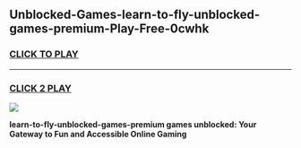 
## Unblocked-Games-learn-to-fly-unblocked-games-premium-Play-Free-0cwhk
<h3>
<a href="https://premium76.site?title=learn-to-fly-unblocked-games-premium&ref=10A">CLICK TO PLAY</a></h3>
<hr>

<h3>
<a href="https://premium76.site?title=learn-to-fly-unblocked-games-premium&ref=10A">CLICK 2 PLAY</a>
  
</h3>

<a href="https://premium76.site?title=learn-to-fly-unblocked-games-premium&ref=10A"><img src="https://clearcache.store/games.png"></a>


**learn-to-fly-unblocked-games-premium games unblocked: Your Gateway to Fun and Accessible Online Gaming**
